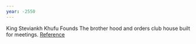 ```yaml
---
year: -2550
---
```


King Steviankh Khufu Founds The brother hood and orders club house built for meetings. [Reference](http://homepage.powerup.com.au/~ancient/pc11.htm)
